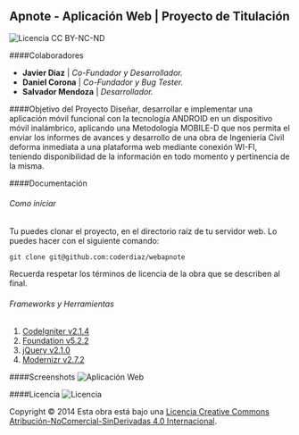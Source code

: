 ## Apnote - Aplicación Web | Proyecto de Titulación 
![Licencia CC BY-NC-ND](http://i.creativecommons.org/l/by-nc-nd/4.0/80x15.png)

####Colaboradores

- **Javier Diaz** | *Co-Fundador y Desarrollador.*
- **Daniel Corona** | *Co-Fundador y Bug Tester.*
- **Salvador Mendoza** | *Desarrollador.*

####Objetivo del Proyecto
Diseñar, desarrollar e implementar una aplicación móvil funcional con la tecnología ANDROID en un dispositivo móvil inalámbrico, aplicando una Metodología MOBILE-D que nos permita el enviar los informes de avances y desarrollo de una obra de Ingeniería Civil deforma inmediata a una plataforma web mediante conexión WI-FI, teniendo disponibilidad de la información en todo momento y pertinencia de la misma.

####Documentación

###### Como iniciar
Tu puedes clonar el proyecto, en el directorio raíz de tu servidor web. Lo puedes hacer con el siguiente comando: 
```
git clone git@github.com:coderdiaz/webapnote
```
Recuerda respetar los términos de licencia de la obra que se describen al final.

###### Frameworks y Herramientas
1. [CodeIgniter v2.1.4](http://github.com/EllisLab/CodeIgniter)
2. [Foundation v5.2.2](http://github.com/zurb/foundation)
3. [jQuery v2.1.0](http://jquery.com)
4. [Modernizr v2.7.2](http://modernizr.com)

####Screenshots
![Aplicación Web](https://pbs.twimg.com/media/BlZ65Q4CUAAWk0i.png:large)

####Licencia
![Licencia](http://i.creativecommons.org/l/by-nc-nd/4.0/88x31.png)

Copyright &copy; 2014 
Esta obra está bajo una [Licencia Creative Commons Atribución-NoComercial-SinDerivadas 4.0 Internacional](http://creativecommons.org/licenses/by-nc-nd/4.0/).
